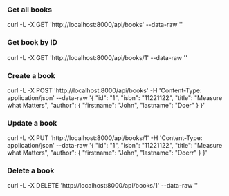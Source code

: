 

### Get all books
curl -L -X GET 'http://localhost:8000/api/books' --data-raw ''

### Get book by ID
curl -L -X GET 'http://localhost:8000/api/books/1' --data-raw ''

### Create a book
curl -L -X POST 'http://localhost:8000/api/books' -H 'Content-Type: application/json' --data-raw '{
    "id": "1",
    "isbn": "11221122",
    "title": "Measure what Matters",
    "author": {
        "firstname": "John",
        "lastname": "Doer"
    }
}'


### Update a book
curl -L -X PUT 'http://localhost:8000/api/books/1' -H 'Content-Type: application/json' --data-raw '{
    "id": "1",
    "isbn": "11221122",
    "title": "Measure what Matters",
    "author": {
        "firstname": "John",
        "lastname": "Doerr"
    }
}'


### Delete a book
curl -L -X DELETE 'http://localhost:8000/api/books/1' --data-raw ''
